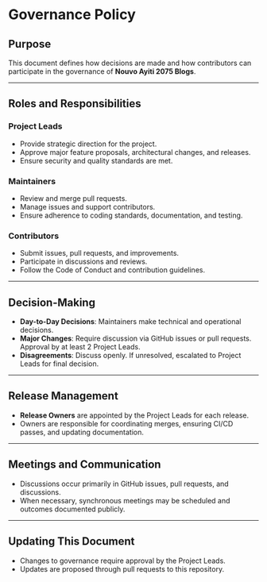 # Governance Policy

## Purpose
This document defines how decisions are made and how contributors can participate in the governance of **Nouvo Ayiti 2075 Blogs**.

---

## Roles and Responsibilities

### Project Leads
- Provide strategic direction for the project.
- Approve major feature proposals, architectural changes, and releases.
- Ensure security and quality standards are met.

### Maintainers
- Review and merge pull requests.
- Manage issues and support contributors.
- Ensure adherence to coding standards, documentation, and testing.

### Contributors
- Submit issues, pull requests, and improvements.
- Participate in discussions and reviews.
- Follow the Code of Conduct and contribution guidelines.

---

## Decision-Making

- **Day-to-Day Decisions**: Maintainers make technical and operational decisions.
- **Major Changes**: Require discussion via GitHub issues or pull requests. Approval by at least 2 Project Leads.
- **Disagreements**: Discuss openly. If unresolved, escalated to Project Leads for final decision.

---

## Release Management

- **Release Owners** are appointed by the Project Leads for each release.
- Owners are responsible for coordinating merges, ensuring CI/CD passes, and updating documentation.

---

## Meetings and Communication

- Discussions occur primarily in GitHub issues, pull requests, and discussions.
- When necessary, synchronous meetings may be scheduled and outcomes documented publicly.

---

## Updating This Document

- Changes to governance require approval by the Project Leads.
- Updates are proposed through pull requests to this repository.
